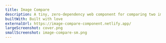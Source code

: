 ```yaml
---
title: Image Compare
description: A tiny, zero-dependency web component for comparing two images using a slider. Built with a focus on accessibility, performance, and progressive enhancement.
builtWith: Built with love
externalUrl: https://image-compare-component.netlify.app/
largeScreenshot: cover.png
smallScreenshot: image-compare-sm.png
---
```

